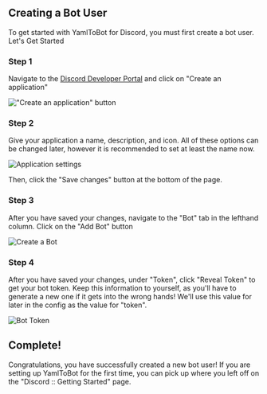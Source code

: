 ## Creating a Bot User

To get started with YamlToBot for Discord, you must first create a bot user. Let's Get Started

### Step 1

Navigate to the [Discord Developer Portal](https://discordapp.com/developers/applications/) and click on "Create an application"

!["Create an application" button](https://content.yamltobot.com/wikicontent/--images/discord/Creating-a-Bot-User-1.png)

### Step 2

Give your application a name, description, and icon. All of these options can be changed later, however it is recommended to set at least the name now.

![Application settings](https://content.yamltobot.com/wikicontent/--images/discord/Creating-a-Bot-User-2.png)

Then, click the "Save changes" button at the bottom of the page.

### Step 3

After you have saved your changes, navigate to the "Bot" tab in the lefthand column. Click on the "Add Bot" button

![Create a Bot](https://content.yamltobot.com/wikicontent/--images/discord/Creating-a-Bot-User-3.png)

### Step 4

After you have saved your changes, under "Token", click "Reveal Token" to get your bot token. Keep this information to yourself, as you'll have to generate a new one if it gets into the wrong hands! We'll use this value for later in the config as the value for "token".

![Bot Token](https://content.yamltobot.com/wikicontent/--images/discord/Creating-a-Bot-User-4.png)

## Complete!

Congratulations, you have successfully created a new bot user! If you are setting up YamlToBot for the first time, you can pick up where you left off on the "Discord :: Getting Started" page.

